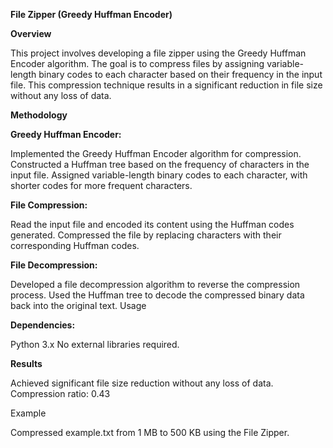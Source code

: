 **File Zipper (Greedy Huffman Encoder)**

**Overview**

This project involves developing a file zipper using the Greedy Huffman Encoder algorithm. The goal is to compress files by assigning variable-length binary codes to each character based on their frequency in the input file. This compression technique results in a significant reduction in file size without any loss of data.

**Methodology**

**Greedy Huffman Encoder:**

Implemented the Greedy Huffman Encoder algorithm for compression.
Constructed a Huffman tree based on the frequency of characters in the input file.
Assigned variable-length binary codes to each character, with shorter codes for more frequent characters.

**File Compression:**

Read the input file and encoded its content using the Huffman codes generated.
Compressed the file by replacing characters with their corresponding Huffman codes.

**File Decompression:**

Developed a file decompression algorithm to reverse the compression process.
Used the Huffman tree to decode the compressed binary data back into the original text.
Usage

**Dependencies:**

Python 3.x
No external libraries required.


**Results**

Achieved significant file size reduction without any loss of data.
Compression ratio: 0.43

Example

Compressed example.txt from 1 MB to 500 KB using the File Zipper.
